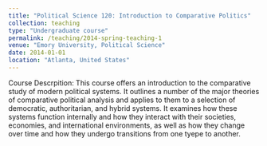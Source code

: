 ```yaml
---
title: "Political Science 120: Introduction to Comparative Politics"
collection: teaching
type: "Undergraduate course"
permalink: /teaching/2014-spring-teaching-1
venue: "Emory University, Political Science"
date: 2014-01-01
location: "Atlanta, United States"
---
```


Course Descrpition: This course offers an introduction to the comparative study of modern political systems. It outlines a number of the major theories of comparative political analysis and applies to them to a selection of democratic, authoritarian, and hybrid systems. It examines how these systems function internally and how they interact with their societies, economies, and international environments, as well as how they change over time and how they undergo transitions from one tyepe to another. 
